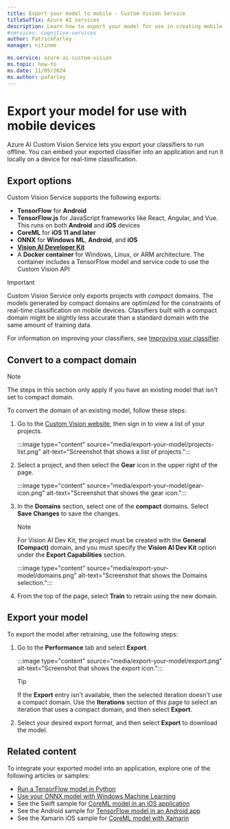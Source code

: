 ```yaml
---
title: Export your model to mobile - Custom Vision Service
titleSuffix: Azure AI services
description: Learn how to export your model for use in creating mobile applications or to run locally for real-time classification.
#services: cognitive-services
author: PatrickFarley
manager: nitinme

ms.service: azure-ai-custom-vision
ms.topic: how-to
ms.date: 11/05/2024
ms.author: pafarley
---
```


# Export your model for use with mobile devices

Azure AI Custom Vision Service lets you export your classifiers to run offline. You can embed your exported classifier into an application and run it locally on a device for real-time classification.

## Export options

Custom Vision Service supports the following exports:

* **TensorFlow** for **Android**
* **TensorFlow.js** for JavaScript frameworks like React, Angular, and Vue. This runs on both **Android** and **iOS** devices
* **CoreML** for **iOS 11 and later**
* **ONNX** for **Windows ML**, **Android**, and **iOS**
* **[Vision AI Developer Kit](https://azure.github.io/Vision-AI-DevKit-Pages/)**
* A **Docker container** for Windows, Linux, or ARM architecture. The container includes a TensorFlow model and service code to use the Custom Vision API

> [!IMPORTANT]
> Custom Vision Service only exports projects with *compact* domains. The models generated by compact domains are optimized for the constraints of real-time classification on mobile devices. Classifiers built with a compact domain might be slightly less accurate than a standard domain with the same amount of training data.
>
> For information on improving your classifiers, see [Improving your classifier](getting-started-improving-your-classifier.md).

## Convert to a compact domain

> [!NOTE]
> The steps in this section only apply if you have an existing model that isn't set to compact domain.

To convert the domain of an existing model, follow these steps:

1. Go to the [Custom Vision website](https://customvision.ai), then sign in to view a list of your projects.

    :::image type="content" source="media/export-your-model/projects-list.png" alt-text="Screenshot that shows a list of projects.":::

1. Select a project, and then select the **Gear** icon in the upper right of the page.

    :::image type="content" source="media/export-your-model/gear-icon.png" alt-text="Screenshot that shows the gear icon.":::

1. In the **Domains** section, select one of the **compact** domains. Select **Save Changes** to save the changes. 

    > [!NOTE]
    > For Vision AI Dev Kit, the project must be created with the **General (Compact)** domain, and you must specify the **Vision AI Dev Kit** option under the **Export Capabilities** section.

    :::image type="content" source="media/export-your-model/domains.png" alt-text="Screenshot that shows the Domains selection.":::

1. From the top of the page, select **Train** to retrain using the new domain.

## Export your model

To export the model after retraining, use the following steps:

1. Go to the **Performance** tab and select **Export**.

    :::image type="content" source="media/export-your-model/export.png" alt-text="Screenshot that shows the export icon.":::

    > [!TIP]
    > If the **Export** entry isn't available, then the selected iteration doesn't use a compact domain. Use the **Iterations** section of this page to select an iteration that uses a compact domain, and then select **Export**.

1. Select your desired export format, and then select **Export** to download the model.

## Related content

To integrate your exported model into an application, explore one of the following articles or samples:

* [Run a TensorFlow model in Python](export-model-python.md)
* [Use your ONNX model with Windows Machine Learning](custom-vision-onnx-windows-ml.md)
* See the Swift sample for [CoreML model in an iOS application](https://go.microsoft.com/fwlink/?linkid=857726)
* See the Android sample for [TensorFlow model in an Android app](https://github.com/Azure-Samples/cognitive-services-android-customvision-sample)
* See the Xamarin iOS sample for [CoreML model with Xamarin](https://github.com/xamarin/ios-samples/tree/master/ios11/CoreMLAzureModel)
